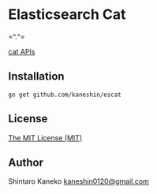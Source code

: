 # Elasticsearch Cat

=^.^=

[cat APIs](https://www.elastic.co/guide/en/elasticsearch/reference/current/cat.html)

## Installation

```
go get github.com/kaneshin/escat
```


## License

[The MIT License (MIT)](http://kaneshin.mit-license.org/)


## Author

Shintaro Kaneko <kaneshin0120@gmail.com>

